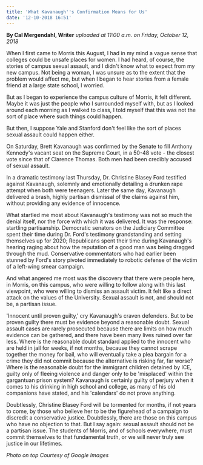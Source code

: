 ```yaml
---
title: 'What Kavanaugh''s Confirmation Means for Us'
date: '12-10-2018 16:51'
---
```


**By Cal Mergendahl, Writer** _uploaded at 11:00 a.m. on Friday, October 12, 2018_

When I first came to Morris this August, I had in my mind a vague sense that colleges could be unsafe places for women. I had heard, of course, the stories of campus sexual assault, and I didn't know what to expect from my new campus. Not being a woman, I was unsure as to the extent that the problem would affect me, but when I began to hear stories from a female friend at a large state school, I worried.

But as I began to experience the campus culture of Morris, it felt different. Maybe it was just the people who I surrounded myself with, but as I looked around each morning as I walked to class, I told myself that this was not the sort of place where such things could happen.

But then, I suppose Yale and Stanford don't feel like the sort of places sexual assault could happen either.

On Saturday, Brett Kavanaugh was confirmed by the Senate to fill Anthony Kennedy's vacant seat on the Supreme Court, in a 50-48 vote - the closest vote since that of Clarence Thomas. Both men had been credibly accused of sexual assault.

In a dramatic testimony last Thursday, Dr. Christine Blasey Ford testified against Kavanaugh, solemnly and emotionally detailing a drunken rape attempt when both were teenagers. Later the same day, Kavanaugh delivered a brash, highly partisan dismissal of the claims against him, without providing any evidence of innocence.

What startled me most about Kavanaugh's testimony was not so much the denial itself, nor the force with which it was delivered. It was the response: startling partisanship. Democratic senators on the Judiciary Committee spent their time during Dr. Ford's testimony grandstanding and setting themselves up for 2020; Republicans spent their time during Kavanaugh's hearing raging about how the reputation of a good man was being dragged through the mud. Conservative commentators who had earlier been stunned by Ford's story pivoted immediately to robotic defense of the victim of a left-wing smear campaign.

And what angered me most was the discovery that there were people here, in Morris, on this campus, who were willing to follow along with this last viewpoint, who were willing to dismiss an assault victim. It felt like a direct attack on the values of the University. Sexual assault is not, and should not be, a partisan issue.

'Innocent until proven guilty,' cry Kavanaugh's craven defenders. But to be proven guilty there must be evidence beyond a reasonable doubt. Sexual assault cases are rarely prosecuted because there are limits on how much evidence can be gathered, and there have been many lives ruined over far less. Where is the reasonable doubt standard applied to the innocent who are held in jail for weeks, if not months, because they cannot scrape together the money for bail, who will eventually take a plea bargain for a crime they did not commit because the alternative is risking far, far worse? Where is the reasonable doubt for the immigrant children detained by ICE, guilty only of fleeing violence and danger only to be 'misplaced' within the gargantuan prison system? Kavanaugh is certainly guilty of perjury when it comes to his drinking in high school and college, as many of his old companions have stated, and his 'calendars' do not prove anything.

Doubtlessly, Christine Blasey Ford will be tormented for months, if not years to come, by those who believe her to be the figurehead of a campaign to discredit a conservative justice. Doubtlessly, there are those on this campus who have no objection to that. But I say again: sexual assault should not be a partisan issue. The students of Morris, and of schools everywhere, must commit themselves to that fundamental truth, or we will never truly see justice in our lifetimes.

_Photo on top Courtesy of Google Images_